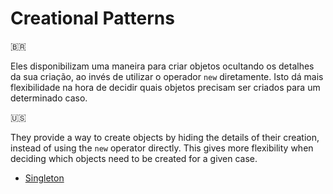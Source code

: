 # Creational Patterns

🇧🇷

Eles disponibilizam uma maneira para criar objetos ocultando os detalhes da sua criação, ao invés de utilizar o operador `new` diretamente. Isto dá mais flexibilidade na hora de decidir quais objetos precisam ser criados para um determinado caso.

🇺🇸

They provide a way to create objects by hiding the details of their creation, instead of using the `new` operator directly. This gives more flexibility when deciding which objects need to be created for a given case.

- [Singleton](https://github.com/tiago154/gof-with-typescript/blob/master/src/creational-patterns/singleton/README.md)
